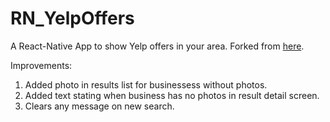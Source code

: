 # RN_YelpOffers
A React-Native App to show Yelp offers in your area.
Forked from [here](https://github.com/StephenGrider/rn-casts/tree/master/food).

Improvements:
1. Added photo in results list for businessess without photos.
2. Added text stating when business has no photos in result detail screen.
3. Clears any message on new search.


